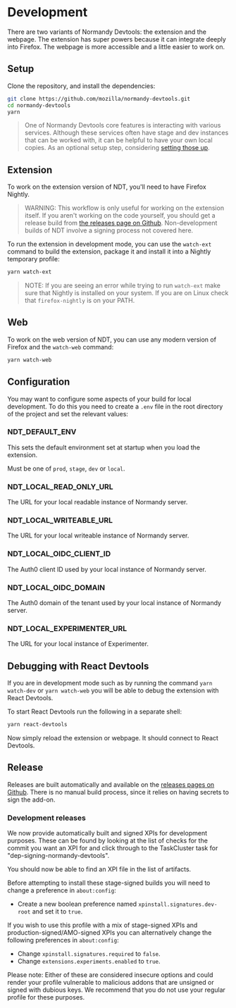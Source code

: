 # Development

There are two variants of Normandy Devtools: the extension and the webpage. The
extension has super powers because it can integrate deeply into Firefox. The
webpage is more accessible and a little easier to work on.

## Setup

Clone the repository, and install the dependencies:

```sh
git clone https://github.com/mozilla/normandy-devtools.git
cd normandy-devtools
yarn
```

> One of Normandy Devtools core features is interacting with various
> services. Although these services often have stage and dev instances that
> can be worked with, it can be helpful to have your own local copies. As an
> optional setup step, considering [setting those up](./local-servers).

## Extension

To work on the extension version of NDT, you'll need to have Firefox Nightly.

> WARNING: This workflow is only useful for working on the extension itself. If
> you aren't working on the code yourself, you should get a release build from
> [the releases page on Github][releases]. Non-development builds of NDT involve
> a signing process not covered here.

To run the extension in development mode, you can use the `watch-ext` command to
build the extension, package it and install it into a Nightly temporary profile:

```sh
yarn watch-ext
```

> NOTE: If you are seeing an error while trying to run `watch-ext` make sure
> that Nightly is installed on your system. If you are on Linux check that
> `firefox-nightly` is on your PATH.

## Web

To work on the web version of NDT, you can use any modern version of Firefox and the `watch-web` command:

```sh
yarn watch-web
```

## Configuration

You may want to configure some aspects of your build for local development.
To do this you need to create a `.env` file in the root directory of the
project and set the relevant values:

### NDT_DEFAULT_ENV

This sets the default environment set at startup when you load the
extension.

Must be one of `prod`, `stage`, `dev` or `local`.

### NDT_LOCAL_READ_ONLY_URL

The URL for your local readable instance of Normandy server.

### NDT_LOCAL_WRITEABLE_URL

The URL for your local writeable instance of Normandy server.

### NDT_LOCAL_OIDC_CLIENT_ID

The Auth0 client ID used by your local instance of Normandy server.

### NDT_LOCAL_OIDC_DOMAIN

The Auth0 domain of the tenant used by your local instance of Normandy
server.

### NDT_LOCAL_EXPERIMENTER_URL

The URL for your local instance of Experimenter.

## Debugging with React Devtools

If you are in development mode such as by running the command `yarn
watch-dev` or `yarn watch-web` you will be able to debug the extension with
React Devtools.

To start React Devtools run the following in a separate shell:

```sh
yarn react-devtools
```

Now simply reload the extension or webpage. It should connect to React Devtools.

## Release

Releases are built automatically and available on the
[releases pages on Github][releases]. There is no manual build process, since it
relies on having secrets to sign the add-on.

[releases]: https://github.com/mozilla-extensions/normandy-devtools/releases

### Development releases

We now provide automatically built and signed XPIs for development purposes. These can
be found by looking at the list of checks for the commit you want an XPI for and
click through to the TaskCluster task for "dep-signing-normandy-devtools".

You should now be able to find an XPI file in the list of artifacts.

Before attempting to install these stage-signed builds you will need to change a
preference in `about:config`:

- Create a new boolean preference named `xpinstall.signatures.dev-root` and set it to
  `true`.

If you wish to use this profile with a mix of stage-signed XPIs and
production-signed/AMO-signed XPIs you can alternatively change the following
preferences in `about:config`:

- Change `xpinstall.signatures.required` to `false`.
- Change `extensions.experiments.enabled` to `true`.

Please note: Either of these are considered insecure options and could render your
profile vulnerable to malicious addons that are unsigned or signed with dubious keys.
We recommend that you do not use your regular profile for these purposes.
